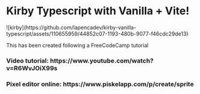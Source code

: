 <h1>Kirby Typescript with Vanilla + Vite!</h1>
![kirby](https://github.com/lapencadev/kirby-vanilla-typescript/assets/110655959/44852c07-1193-480b-9077-f46cdc29de13)
<p>This has been created following a FreeCodeCamp tutorial</p>
<h3>Video tutorial: https://www.youtube.com/watch?v=R6WvJOiX99s</h3>
<h3>Pixel editor online: https://www.piskelapp.com/p/create/sprite</h3>

